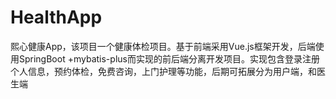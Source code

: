 # HealthApp
熙心健康App，该项目一个健康体检项目。基于前端采用Vue.js框架开发，后端使用SpringBoot +mybatis-plus而实现的前后端分离开发项目。实现包含登录注册个人信息，预约体检，免费咨询，上门护理等功能，后期可拓展分为用户端，和医生端
